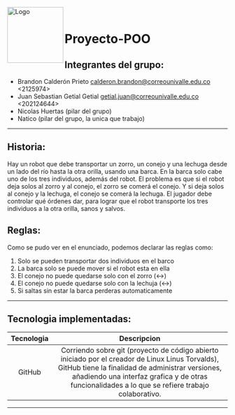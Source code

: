 <img align="left" alt="Logo" src="https://i.imgur.com/5uu6xkO.png" height="128"><br>

# Proyecto-POO

## Integrantes del grupo:

- Brandon Calderón Prieto <calderon.brandon@correounivalle.edu.co> <2125974>
- Juan Sebastian Getial Getial <getial.juan@correounivalle.edu.co> <202124644>
- Nicolas Huertas (pilar del grupo)
- Natico (pilar del grupo, la unica que trabajo)

---
## Historia:

Hay un robot que debe transportar un zorro, un conejo y una lechuga desde un lado del río hasta la otra orilla, usando una barca. En la barca solo cabe uno de los tres individuos, además del robot. El problema es que si el robot deja solos al zorro y al conejo, el zorro se comerá el conejo. Y si deja solos al conejo y la lechuga, el conejo se comerá la lechuga. El jugador debe controlar qué órdenes dar, para lograr que el robot transporte los tres individuos a la otra orilla, sanos y salvos.

## Reglas:

Como se pudo ver en el enunciado, podemos declarar las reglas como:  

1. Solo se pueden transportar dos individuos en el barco
2. La barca solo se puede mover si el robot esta en ella
3. El conejo no puede quedarse solo con el zorro (<->)
4. El conejo no puede quedarse solo con la lechuja (<->)
5. Si saltas sin estar la barca perderas automaticamente

---

## Tecnologia implementadas:

| Tecnologia       |                Descripcion                |
| :--------------: | :---------------------------------------: |
|   GitHub   | Corriendo sobre git (proyecto de código abierto iniciado por el creador de Linux Linus Torvalds), GitHub tiene la finalidad de administrar versiones, añadiendo una interfaz grafica y de otras funcionalidades a lo que se refiere trabajo colaborativo.|

---





